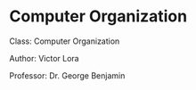Computer Organization
=====================

Class: Computer Organization  

Author: Victor Lora 

Professor: Dr. George Benjamin 
